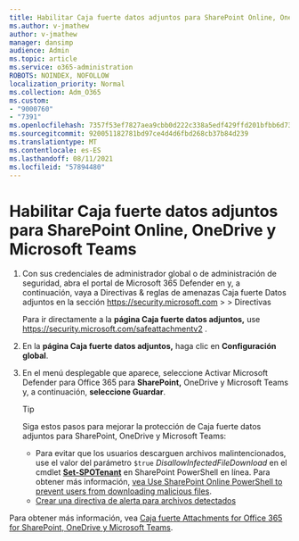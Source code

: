 ```yaml
---
title: Habilitar Caja fuerte datos adjuntos para SharePoint Online, OneDrive y Microsoft Teams
ms.author: v-jmathew
author: v-jmathew
manager: dansimp
audience: Admin
ms.topic: article
ms.service: o365-administration
ROBOTS: NOINDEX, NOFOLLOW
localization_priority: Normal
ms.collection: Adm_O365
ms.custom:
- "9000760"
- "7391"
ms.openlocfilehash: 7357f53ef7827aea9cbb0d222c338a5edf429ffd201bfbb6d7307b3d446fdae2
ms.sourcegitcommit: 920051182781bd97ce4d4d6fbd268cb37b84d239
ms.translationtype: MT
ms.contentlocale: es-ES
ms.lasthandoff: 08/11/2021
ms.locfileid: "57894480"
---
```

# <a name="enable-safe-attachments-for-sharepoint-online-onedrive-and-microsoft-teams"></a>Habilitar Caja fuerte datos adjuntos para SharePoint Online, OneDrive y Microsoft Teams

1. Con sus credenciales de administrador global o de administración de seguridad, abra el portal de Microsoft 365 Defender en y, a continuación, vaya a Directivas & reglas de amenazas Caja fuerte Datos adjuntos en la sección <https://security.microsoft.com>  \>  \>  Directivas 

   Para ir directamente a la **página Caja fuerte datos adjuntos,** use <https://security.microsoft.com/safeattachmentv2> .

2. En la **página Caja fuerte datos adjuntos,** haga clic en **Configuración global**.
3. En el menú desplegable que aparece, seleccione Activar Microsoft Defender para Office 365 para **SharePoint,** OneDrive y Microsoft Teams y, a continuación, **seleccione Guardar**.

    > [!TIP]
    >
    > Siga estos pasos para mejorar la protección de Caja fuerte datos adjuntos para SharePoint, OneDrive y Microsoft Teams:
    >
    > - Para evitar que los usuarios descarguen archivos malintencionados, use el valor del parámetro `$true` *DisallowInfectedFileDownload* en el cmdlet **[Set-SPOTenant](https://docs.microsoft.com/powershell/module/sharepoint-online/Set-SPOTenant)** en SharePoint PowerShell en línea. Para obtener más información, [vea Use SharePoint Online PowerShell to prevent users from downloading malicious files](https://docs.microsoft.com/microsoft-365/security/office-365-security/turn-on-mdo-for-spo-odb-and-teams#step-2-recommended-use-sharepoint-online-powershell-to-prevent-users-from-downloading-malicious-files).
    > - [Crear una directiva de alerta para archivos detectados](https://docs.microsoft.com/microsoft-365/security/office-365-security/turn-on-mdo-for-spo-odb-and-teams#step-3-recommended-use-the-microsoft-365-defender-portal-to-create-an-alert-policy-for-detected-files)

Para obtener más información, vea [Caja fuerte Attachments for Office 365 for SharePoint, OneDrive y Microsoft Teams](https://go.microsoft.com/fwlink/?linkid=2092041).
